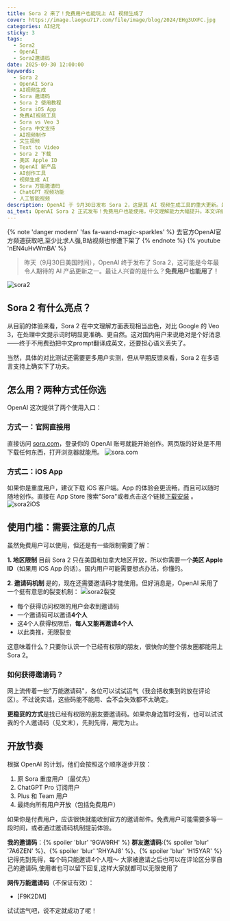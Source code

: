 ```yaml
---
title: Sora 2 来了！免费用户也能玩上 AI 视频生成了
cover: https://image.laogou717.com/file/image/blog/2024/EHg3UXFC.jpg
categories: AI纪元
sticky: 3
tags:
  - Sora2
  - OpenAI
  - Sora2邀请码
date: 2025-09-30 12:00:00
keywords:
  - Sora 2
  - OpenAI Sora
  - AI视频生成
  - Sora 邀请码
  - Sora 2 使用教程
  - Sora iOS App
  - 免费AI视频工具
  - Sora vs Veo 3
  - Sora 中文支持
  - AI视频制作
  - 文生视频
  - Text to Video
  - Sora 2 下载
  - 美区 Apple ID
  - OpenAI 新产品
  - AI创作工具
  - 视频生成 AI
  - Sora 万能邀请码
  - ChatGPT 视频功能
  - 人工智能视频
description: OpenAI 于 9月30日发布 Sora 2，这是其 AI 视频生成工具的重大更新。最大亮点是免费用户也能体验，且在中文提示词理解方面表现出色。用户可通过 sora.com 官网或 iOS App 两种方式使用。目前需要美区账号和邀请码，采用 1 邀 4 的裂变机制快速扩散。本文提供完整使用指南、邀请码获取攻略，以及与 Google Veo 3 的功能对比。
ai_text: OpenAI Sora 2 正式发布！免费用户也能使用，中文理解能力大幅提升。本文详细介绍 Sora 2 使用教程、邀请码获取方式、iOS App 下载方法，以及与 Veo 3 的对比评测。附永久邀请码和个人邀请码分享
---
```

{% note 'danger modern' 'fas fa-wand-magic-sparkles' %}
去官方OpenAI官方频道获取吧,至少比求人强,B站视频也惨遭下架了
{% endnote %}
{% youtube 'nEN4uHvWmBA' %}
> 昨天（9月30日美国时间），OpenAI 终于发布了 Sora 2，这可能是今年最令人期待的 AI 产品更新之一。最让人兴奋的是什么？**免费用户也能用了！**

![sora2](https://image.laogou717.com/file/BpWzO7qL.png)

## Sora 2 有什么亮点？

从目前的体验来看，Sora 2 在中文理解方面表现相当出色，对比 Google 的 Veo 3，在处理中文提示词时明显更准确、更自然。这对国内用户来说绝对是个好消息——终于不用费劲把中文prompt翻译成英文，还要担心语义丢失了。

当然，具体的对比测试还需要更多用户实测，但从早期反馈来看，Sora 2 在多语言支持上确实下了功夫。

## 怎么用？两种方式任你选

OpenAI 这次提供了两个使用入口：

### 方式一：官网直接用
直接访问 [sora.com](https://sora.com)，登录你的 OpenAI 账号就能开始创作。网页版的好处是不用下载任何东西，打开浏览器就能用。
![sora.com](https://image.laogou717.com/file/XrC1dM0L.png)
### 方式二：iOS App
如果你是重度用户，建议下载 iOS 客户端。App 的体验会更流畅，而且可以随时随地创作。直接在 App Store 搜索"Sora"或者点击这个链接[下载安装](https://apps.apple.com/us/app/sora-by-openai/id6744034028) 。
![sora2iOS](https://image.laogou717.com/file/mcEP0SPV.png)
## 使用门槛：需要注意的几点

虽然免费用户可以使用，但还是有一些限制需要了解：

**1. 地区限制**
目前 Sora 2 只在美国和加拿大地区开放，所以你需要一个**美区 Apple ID**（如果用 iOS App 的话）。国内用户可能需要想点办法，你懂的。

**2. 邀请码机制**
是的，现在还需要邀请码才能使用。但好消息是，OpenAI 采用了一个挺有意思的裂变机制：
![sora2裂变](https://image.laogou717.com/file/Scqdh3HY.jpg)
- 每个获得访问权限的用户会收到邀请码
- 一个邀请码可以邀请**4个人**
- 这4个人获得权限后，**每人又能再邀请4个人**
- 以此类推，无限裂变

这意味着什么？只要你认识一个已经有权限的朋友，很快你的整个朋友圈都能用上 Sora 2。

### 如何获得邀请码？

网上流传着一些"万能邀请码"，各位可以试试运气（我会把收集到的放在评论区）。不过说实话，这些码能不能用、会不会失效都不太确定。

**更稳妥的方式**是找已经有权限的朋友要邀请码。如果你身边暂时没有，也可以试试我的个人邀请码（见文末），先到先得，用完为止。

## 开放节奏

根据 OpenAI 的计划，他们会按照这个顺序逐步开放：

1. 原 Sora 重度用户（最优先）
2. ChatGPT Pro 订阅用户
3. Plus 和 Team 用户
4. 最终向所有用户开放（包括免费用户）

如果你是付费用户，应该很快就能收到官方的邀请邮件。免费用户可能需要多等一段时间，或者通过邀请码机制提前体验。


**我的邀请码**：{% spoiler 'blur' '9GW9RH' %}
**群友邀请码**:{% spoiler 'blur' '7A6ZEN' %}、{% spoiler 'blur' 'RHYAJ8' %}、{% spoiler 'blur' 'H15YAR' %}
记得先到先得，每个码只能邀请4个人哦～
大家被邀请之后也可以在评论区分享自己的邀请码,使用者也可以留下回复,这样大家就都可以无限使用了

**网传万能邀请码**（不保证有效）：
- [F9K2DM]

试试运气吧，说不定就成功了呢！